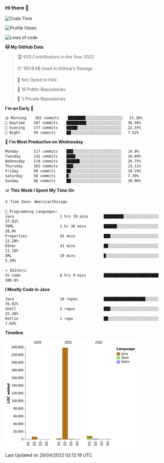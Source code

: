 ### Hi there 👋


<!--START_SECTION:waka-->
![Code Time](http://img.shields.io/badge/Code%20Time-2%2C222%20hrs%2011%20mins-blue)

![Profile Views](http://img.shields.io/badge/Profile%20Views-0-blue)

![Lines of code](https://img.shields.io/badge/From%20Hello%20World%20I%27ve%20Written-259%20Thousand%20lines%20of%20code-blue)

**🐱 My GitHub Data** 

> 🏆 633 Contributions in the Year 2022
 > 
> 📦 150.9 kB Used in GitHub's Storage 
 > 
> 🚫 Not Opted to Hire
 > 
> 📜 18 Public Repositories 
 > 
> 🔑 3 Private Repositories  
 > 
**I'm an Early 🐤** 

```text
🌞 Morning    262 commits    ████████░░░░░░░░░░░░░░░░░   33.38% 
🌆 Daytime    287 commits    █████████░░░░░░░░░░░░░░░░   36.56% 
🌃 Evening    177 commits    █████░░░░░░░░░░░░░░░░░░░░   22.55% 
🌙 Night      59 commits     ██░░░░░░░░░░░░░░░░░░░░░░░   7.52%

```
📅 **I'm Most Productive on Wednesday** 

```text
Monday       117 commits    ███░░░░░░░░░░░░░░░░░░░░░░   14.9% 
Tuesday      131 commits    ████░░░░░░░░░░░░░░░░░░░░░   16.69% 
Wednesday    210 commits    ██████░░░░░░░░░░░░░░░░░░░   26.75% 
Thursday     103 commits    ███░░░░░░░░░░░░░░░░░░░░░░   13.12% 
Friday       80 commits     ██░░░░░░░░░░░░░░░░░░░░░░░   10.19% 
Saturday     58 commits     █░░░░░░░░░░░░░░░░░░░░░░░░   7.39% 
Sunday       86 commits     ██░░░░░░░░░░░░░░░░░░░░░░░   10.96%

```


📊 **This Week I Spent My Time On** 

```text
⌚︎ Time Zone: America/Chicago

💬 Programming Languages: 
Java                     2 hrs 19 mins       █████████░░░░░░░░░░░░░░░░   37.81% 
TOML                     1 hr 36 mins        ██████░░░░░░░░░░░░░░░░░░░   26.0% 
Properties               45 mins             ███░░░░░░░░░░░░░░░░░░░░░░   12.29% 
Other                    41 mins             ██░░░░░░░░░░░░░░░░░░░░░░░   11.19% 
XML                      19 mins             █░░░░░░░░░░░░░░░░░░░░░░░░   5.39%

🔥 Editors: 
VS Code                  6 hrs 9 mins        █████████████████████████   100.0%

```

**I Mostly Code in Java** 

```text
Java                     10 repos            ███████████████████░░░░░░   76.92% 
Shell                    2 repos             ███░░░░░░░░░░░░░░░░░░░░░░   15.38% 
Kotlin                   1 repo              ██░░░░░░░░░░░░░░░░░░░░░░░   7.69%

```


**Timeline**

![Chart not found](https://raw.githubusercontent.com/powercasgamer/powercasgamer/master/charts/bar_graph.png) 


 Last Updated on 29/04/2022 02:12:18 UTC
<!--END_SECTION:waka-->
